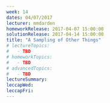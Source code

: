 ```yaml
---
week: 14
dates: 04/07/2017
lecturer: mmdarden
homeworkRelease: 2017-04-07 15:00:00
solutionRelease: 2017-04-14 15:00:00
title: "A Sampling of Other Things"
# lectureTopics:
#   - TBD
# homeworkTopics:
#   - TBD
# advancedTopics:
#   - TBD
lectureSummary:
leccapWed:
leccapFri:
---
```

